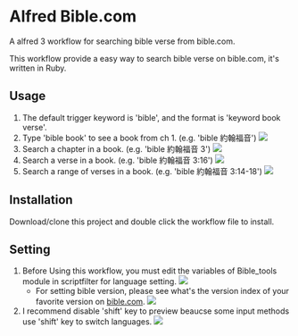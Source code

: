 # Alfred Bible.com
A alfred 3 workflow for searching bible verse from bible.com.

This workflow provide a easy way to search bible verse on bible.com, it's written in Ruby.

## Usage
1. The default trigger keyword is 'bible', and the format is 'keyword book verse'.
2. Type 'bible book' to see a book from ch 1. (e.g. 'bible 約翰福音')
	![](https://raw.github.com/yea107/alfred-bible-com/master/screenshots/a_book.png)
3. Search a chapter in a book. (e.g. 'bible 約翰福音 3')
	![](https://raw.github.com/yea107/alfred-bible-com/master/screenshots/a_chapter.png)
4. Search a verse in a book. (e.g. 'bible 約翰福音 3:16')
	![](https://raw.github.com/yea107/alfred-bible-com/master/screenshots/a_verse.png)
5. Search a range of verses in a book. (e.g. 'bible 約翰福音 3:14-18')
	![](https://raw.github.com/yea107/alfred-bible-com/master/screenshots/verse_range.png)

## Installation
Download/clone this project and double click the workflow file to install.

## Setting
1. Before Using this workflow, you must edit the variables of Bible_tools module in scriptfilter for language setting.
	![](https://raw.github.com/yea107/alfred-bible-com/master/screenshots/variables_setting.jpg)
	- For setting bible version, please see what's the version index of your favorite version on [bible.com](http://bible.com).
	![](https://raw.github.com/yea107/alfred-bible-com/master/screenshots/bible_version_idx.jpg)
2. I recommend disable 'shift' key to preview beaucse some input methods use 'shift' key to switch languages.
	![](https://raw.github.com/yea107/alfred-bible-com/master/screenshots/change_shift_setting.jpg)